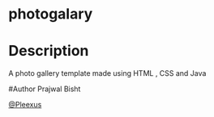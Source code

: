 # photogalary

# Description
A photo gallery template made using HTML , CSS and Java


#Author
Prajwal Bisht

[@Pleexus](https://github.com/Pleexus)
